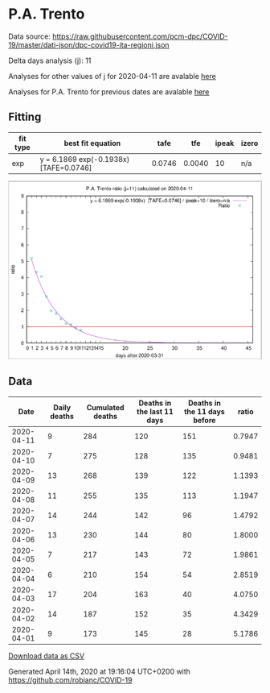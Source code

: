 # P.A. Trento

Data source: https://raw.githubusercontent.com/pcm-dpc/COVID-19/master/dati-json/dpc-covid19-ita-regioni.json

Delta days analysis (j): 11

Analyses for other values of j for 2020-04-11 are avalable [here](../2020-04-11/README.md)

Analyses for P.A. Trento for previous dates are avalable [here](../README.md)

## Fitting 
|fit type|best fit equation|tafe|tfe|ipeak|izero|
|-------|-----|--------|------|---|---|
|exp|y = 6.1869 exp(-0.1938x)  [TAFE=0.0746]|0.0746|0.0040|10|n/a|

![Plot](COVID-19_p.a._trento_j11_2020-04-11.png)

## Data
|Date|Daily deaths|Cumulated deaths|Deaths in the last 11 days|Deaths in the 11 days before|ratio|
|----|----------|-----------|-------|--------------------|-----|
|2020-04-11|9|284|120|151|0.7947|
|2020-04-10|7|275|128|135|0.9481|
|2020-04-09|13|268|139|122|1.1393|
|2020-04-08|11|255|135|113|1.1947|
|2020-04-07|14|244|142|96|1.4792|
|2020-04-06|13|230|144|80|1.8000|
|2020-04-05|7|217|143|72|1.9861|
|2020-04-04|6|210|154|54|2.8519|
|2020-04-03|17|204|163|40|4.0750|
|2020-04-02|14|187|152|35|4.3429|
|2020-04-01|9|173|145|28|5.1786|

[Download data as CSV](COVID-19_p.a._trento_j11_2020-04-11.csv)

Generated April 14th, 2020 at 19:16:04 UTC+0200 with https://github.com/robianc/COVID-19
